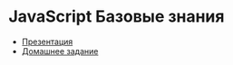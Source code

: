 # JavaScript Базовые знания

  * [Презентация](http://yadi.sk/d/lijcgT3D07QfE)
  * [Домашнее задание](https://github.com/cripi-javascript/dz-2-basics)
